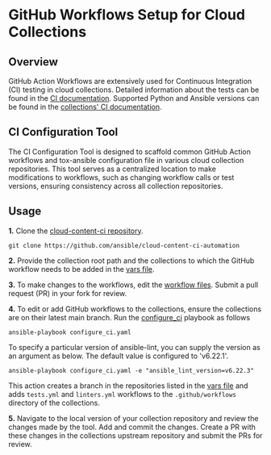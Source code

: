 # GitHub Workflows Setup for Cloud Collections

## Overview
GitHub Action Workflows are extensively used for Continuous Integration (CI) testing in cloud collections. Detailed information about the tests can be found in the [CI documentation](https://github.com/ansible-collections/cloud-content-handbook/tree/main/CI). Supported Python and Ansible versions can be found in the [collections' CI documentation](https://github.com/ansible-collections/amazon.aws/blob/main/CI.md).

## CI Configuration Tool
The CI Configuration Tool is designed to scaffold common GitHub Action workflows and tox-ansible configuration file in various cloud collection repositories. This tool serves as a centralized location to make modifications to workflows, such as changing workflow calls or test versions, ensuring consistency across all collection repositories.

## Usage

**1.** Clone the [cloud-content-ci repository](https://github.com/ansible/cloud-content-ci-automation).
   ```
   git clone https://github.com/ansible/cloud-content-ci-automation
   ```

**2.** Provide the collection root path and the collections to which the GitHub workflow needs to be added in the [vars file](https://github.com/ansible/cloud-content-ci-automation/blob/main/tools/vars/main.yaml).

**3.** To make changes to the workflows, edit the [workflow files](https://github.com/ansible/cloud-content-ci-automation/blob/main/tools/files). Submit a pull request (PR) in your fork for review.

**4.** To edit or add GitHub workflows to the collections, ensure the collections are on their latest main branch. Run the [configure_ci](https://github.com/ansible/cloud-content-ci-automation/blob/main/tools/configure_ci.yaml) playbook as follows
   ```
   ansible-playbook configure_ci.yaml
   ```

To specify a particular version of ansible-lint, you can supply the version as an argument as below. The default value is configured to 'v6.22.1'.

   ```
   ansible-playbook configure_ci.yaml -e "ansible_lint_version=v6.22.3"
   ```
   This action creates a branch in the repositories listed in the [vars file](https://github.com/ansible/cloud-content-ci-automation/blob/main/tools/vars/main.yaml) and adds `tests.yml` and `linters.yml` workflows to the `.github/workflows` directory of the collections.

**5.** Navigate to the local version of your collection repository and review the changes made by the tool. Add and commit the changes. Create a PR with these changes in the collections upstream repository and submit the PRs for review.
